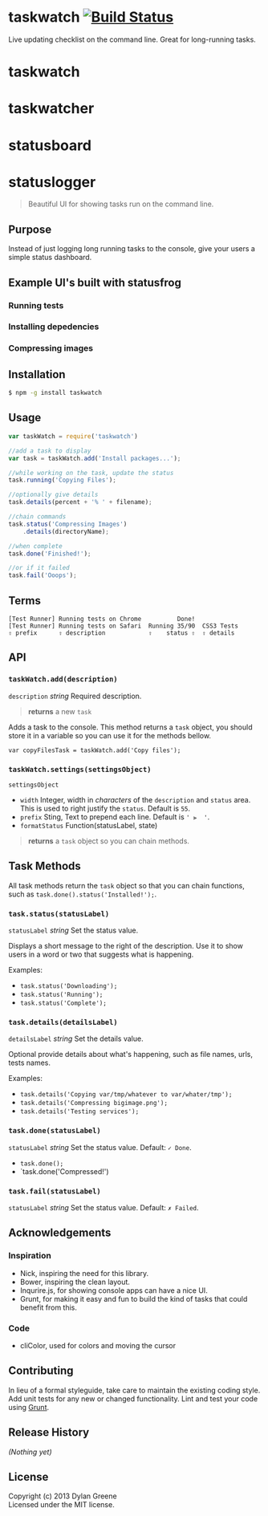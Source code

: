 # taskwatch [![Build Status](https://secure.travis-ci.org/dylang/taskwatch.png?branch=master)](http://travis-ci.org/dylang/taskwatch)

Live updating checklist on the command line. Great for long-running tasks.

# taskwatch
# taskwatcher
# statusboard
# statuslogger
> Beautiful UI for showing tasks run on the command line.

## Purpose

Instead of just logging long running tasks to the console, give your users a simple status dashboard.

## Example UI's built with statusfrog

### Running tests

### Installing depedencies

### Compressing images

## Installation

```bash
$ npm -g install taskwatch
```
## Usage

```js
var taskWatch = require('taskwatch')

//add a task to display
var task = taskWatch.add('Install packages...');

//while working on the task, update the status
task.running('Copying Files');

//optionally give details
task.details(percent + '% ' + filename);

//chain commands
task.status('Compressing Images')
    .details(directoryName);

//when complete
task.done('Finished!');

//or if it failed
task.fail('Ooops');
```

## Terms

```text
[Test Runner] Running tests on Chrome          Done!
[Test Runner] Running tests on Safari  Running 35/90  CSS3 Tests
⇧ prefix      ⇧ description            ⇧    status ⇧  ⇧ details
```

## API

### `taskWatch.add(description)`

`description` _string_ Required description.
> **returns** a new `task`

Adds a task to the console. This method returns a `task` object, you should store it in a variable so you can use it for the methods bellow.

```
var copyFilesTask = taskWatch.add('Copy files');
```

### `taskWatch.settings(settingsObject)`

`settingsObject`

* `width` Integer, width in _characters_ of the `description` and `status` area. This is used to right justify the `status`. Default is `55`.
* `prefix` Sting, Text to prepend each line. Default is `' ⫸  '`.
* `formatStatus` Function(statusLabel, state)

> **returns** a `task` object so you can chain methods.



## Task Methods

All task methods return the `task` object so that you can chain functions, such as `task.done().status('Installed!');`.

### `task.status(statusLabel)`

`statusLabel` _string_ Set the status value.

Displays a short message to the right of the description. Use it to show users in a word or two that suggests what is happening.

Examples:

* `task.status('Downloading');`
* `task.status('Running');`
* `task.status('Complete');`

### `task.details(detailsLabel)`

`detailsLabel` _string_ Set the details value.

Optional provide details about what's happening, such as file names, urls, tests names.

Examples:

* `task.details('Copying var/tmp/whatever to var/whater/tmp');`
* `task.details('Compressing bigimage.png');`
* `task.details('Testing services');`

### `task.done(statusLabel)`

`statusLabel` _string_ Set the status value. Default: `✓ Done`.

* `task.done();`
* `task.done('Compressed!')

### `task.fail(statusLabel)`

`statusLabel` _string_ Set the status value. Default: `✗ Failed`.


## Acknowledgements

### Inspiration

* Nick, inspiring the need for this library.
* Bower, inspiring the clean layout.
* Inqurire.js, for showing console apps can have a nice UI.
* Grunt, for making it easy and fun to build the kind of tasks that could benefit from this.

### Code

* cliColor, used for colors and moving the cursor

## Contributing
In lieu of a formal styleguide, take care to maintain the existing coding style. Add unit tests for any new or changed functionality. Lint and test your code using [Grunt](http://gruntjs.com/).

## Release History
_(Nothing yet)_

## License
Copyright (c) 2013 Dylan Greene  
Licensed under the MIT license.
